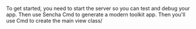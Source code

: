 To get started, you need to start the server so you can test and debug your app. 
Then use Sencha Cmd to generate a modern toolkit app. Then you'll use Cmd to
create the main view class/